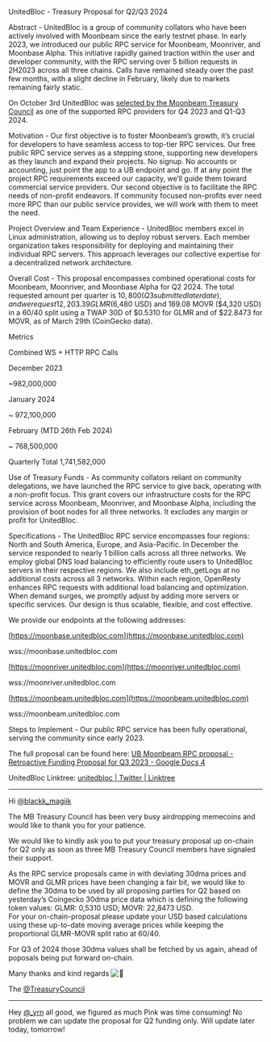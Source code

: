 
UnitedBloc - Treasury Proposal for Q2/Q3 2024

Abstract - UnitedBloc is a group of community collators who have been actively involved with Moonbeam since the early testnet phase. In early 2023, we introduced our public RPC service for Moonbeam, Moonriver, and Moonbase Alpha. This initiative rapidly gained traction within the user and developer community, with the RPC serving over 5 billion requests in 2H2023 across all three chains. Calls have remained steady over the past few months, with a slight decline in February, likely due to markets remaining fairly static.

On October 3rd UnitedBloc was [selected by the Moonbeam Treasury Council](https://forum.moonbeam.network/t/q2-q3-rpc-service-provider-treasury-proposals/1114/37) as one of the supported RPC providers for Q4 2023 and Q1-Q3 2024.

Motivation - Our first objective is to foster Moonbeam’s growth, it’s crucial for developers to have seamless access to top-tier RPC services. Our free public RPC service serves as a stepping stone, supporting new developers as they launch and expand their projects. No signup. No accounts or accounting, just point the app to a UB endpoint and go. If at any point the project RPC requirements exceed our capacity, we’ll guide them toward commercial service providers. Our second objective is to facilitate the RPC needs of non-profit endeavors. If community focused non-profits ever need more RPC than our public service provides, we will work with them to meet the need.

Project Overview and Team Experience - UnitedBloc members excel in Linux administration, allowing us to deploy robust servers. Each member organization takes responsibility for deploying and maintaining their individual RPC servers. This approach leverages our collective expertise for a decentralized network architecture.

Overall Cost - This proposal encompasses combined operational costs for Moonbeam, Moonriver, and Moonbase Alpha for Q2 2024. The total requested amount per quarter is $10,800 (Q3 submitted later date), and we request 12,203.39 GLMR ($6,480 USD) and 189.08 MOVR ($4,320 USD) in a 60/40 split using a TWAP 30D of $0.5310 for GLMR and of $22.8473 for MOVR, as of March 29th (CoinGecko data).

Metrics

Combined WS + HTTP RPC Calls

December 2023

~982,000,000

January 2024

~ 972,100,000

February (MTD 26th Feb 2024)

~ 768,500,000

Quarterly Total 1,741,582,000

Use of Treasury Funds - As community collators reliant on community delegations, we have launched the RPC service to give back, operating with a non-profit focus. This grant covers our infrastructure costs for the RPC service across Moonbeam, Moonriver, and Moonbase Alpha, including the provision of boot nodes for all three networks. It excludes any margin or profit for UnitedBloc.

Specifications - The UnitedBloc RPC service encompasses four regions: North and South America, Europe, and Asia-Pacific. In December the service responded to nearly 1 billion calls across all three networks. We employ global DNS load balancing to efficiently route users to UnitedBloc servers in their respective regions. We also include eth_getLogs at no additional costs across all 3 networks. Within each region, OpenResty enhances RPC requests with additional load balancing and optimization. When demand surges, we promptly adjust by adding more servers or specific services. Our design is thus scalable, flexible, and cost effective.

We provide our endpoints at the following addresses:

[https://moonbase.unitedbloc.com](https://moonbase.unitedbloc.com)

wss://moonbase.unitedbloc.com

[https://moonriver.unitedbloc.com](https://moonriver.unitedbloc.com)

wss://moonriver.unitedbloc.com

[https://moonbeam.unitedbloc.com](https://moonbeam.unitedbloc.com)

wss://moonbeam.unitedbloc.com

Steps to Implement - Our public RPC service has been fully operational, serving the community since early 2023.

The full proposal can be found here: [UB Moonbeam RPC proposal - Retroactive Funding Proposal for Q3 2023 - Google Docs 4](https://docs.google.com/document/d/1hepttv39uZu0iLUVHQychuhsg0SnhYSmmFlOQTIwvbs)

UnitedBloc Linktree: [unitedbloc | Twitter | Linktree](https://linktr.ee/unitedbloc)

---
Hi [@blackk_magiik](https://forum.moonbeam.network/u/blackk_magiik)

The MB Treasury Council has been very busy airdropping memecoins and would like to thank you for your patience.

We would like to kindly ask you to put your treasury proposal up on-chain for Q2 only as soon as three MB Treasury Council members have signaled their support.

As the RPC service proposals came in with deviating 30dma prices and MOVR and GLMR prices have been changing a fair bit, we would like to define the 30dma to be used by all proposing parties for Q2 based on yesterday’s Coingecko 30dma price data which is defining the following token values: GLMR: 0,5310 USD; MOVR: 22,8473 USD.  
For your on-chain-proposal please update your USD based calculations using these up-to-date moving average prices while keeping the proportional GLMR-MOVR split ratio at 60/40.

For Q3 of 2024 those 30dma values shall be fetched by us again, ahead of poposals being put forward on-chain.

Many thanks and kind regards ![:dizzy:](https://forum.moonbeam.network/images/emoji/twitter/dizzy.png?v=12 ":dizzy:")

The [@TreasuryCouncil](https://forum.moonbeam.network/groups/treasurycouncil)

---
Hey [@_yrn](https://forum.moonbeam.network/u/_yrn) all good, we figured as much Pink was time consuming! No problem we can update the proposal for Q2 funding only. Will update later today, tomorrow!